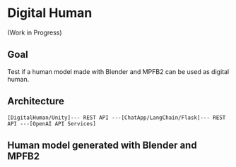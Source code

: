 # Digital Human

(Work in Progress)

## Goal

Test if a human model made with Blender and MPFB2 can be used as digital human.

## Architecture

```
[DigitalHuman/Unity]--- REST API ---[ChatApp/LangChain/Flask]--- REST API ---[OpenAI API Services]
```

## Human model generated with Blender and MPFB2



